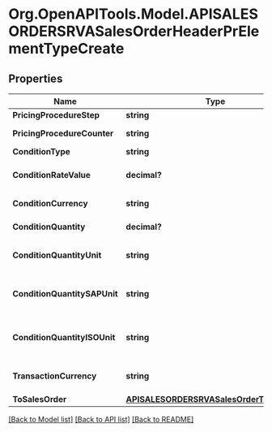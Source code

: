 # Org.OpenAPITools.Model.APISALESORDERSRVASalesOrderHeaderPrElementTypeCreate

## Properties

Name | Type | Description | Notes
------------ | ------------- | ------------- | -------------
**PricingProcedureStep** | **string** |  | 
**PricingProcedureCounter** | **string** | Condition Counter | 
**ConditionType** | **string** |  | [optional] 
**ConditionRateValue** | **decimal?** | Condition Amount or Percentage | [optional] 
**ConditionCurrency** | **string** | Currency Key | [optional] 
**ConditionQuantity** | **decimal?** | Condition Pricing Unit | [optional] 
**ConditionQuantityUnit** | **string** | Condition Unit in the Document | [optional] 
**ConditionQuantitySAPUnit** | **string** | SAP Unit Code for Condition Quantity | [optional] 
**ConditionQuantityISOUnit** | **string** | ISO Unit Code for Condition Quantity | [optional] 
**TransactionCurrency** | **string** | SD Document Currency | [optional] 
**ToSalesOrder** | [**APISALESORDERSRVASalesOrderTypeCreate**](APISALESORDERSRVASalesOrderTypeCreate.md) |  | [optional] 

[[Back to Model list]](../README.md#documentation-for-models) [[Back to API list]](../README.md#documentation-for-api-endpoints) [[Back to README]](../README.md)


